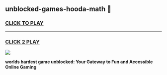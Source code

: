 
## unblocked-games-hooda-math 👋
<h3>
<a href="https://premium.freeplayer.one?title=unblocked-games-hooda-math&ref=14F">CLICK TO PLAY</a></h3>
<hr>

<h3>
<a href="https://premium.freeplayer.one?title=unblocked-games-hooda-math&ref=14F">CLICK 2 PLAY</a>
  
</h3>

<a href="https://premium.freeplayer.one?title=unblocked-games-hooda-math&ref=12F/"><img src="https://clearcache.store/games.png"></a>


**worlds hardest game unblocked: Your Gateway to Fun and Accessible Online Gaming**
